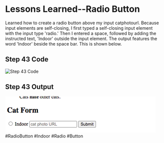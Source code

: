 <html>
  <body>
    <h1>Lessons Learned--Radio Button</h1>
    <p>
      Learned how to create a radio button above my input catphotourl. Because 
      input elements are self-closing, I first typed a self-closing
      input element with the input type 'radio.' Then I entered a space,
      followed by adding the instructed text, 'Indoor' outside the input
      element. The output features the word 'Indoor' beside the space bar. This 
      is shown below. 
    </p>
   <h2>Step 43 Code</h2>
   <img src="" alt="Step 43 Code"> 
     <h2>Step 43 Output</h2>
   <img src="https://github.com/jennisa1/freeCodeCamp-Projects/blob/main/Cat%20Photo%20Album%20app/Images/Step%2043%20Output.png?raw=true" alt="Step 43 Output"> 
    #RadioButton #Indoor #Radio #Button
  </body>
  </html>

